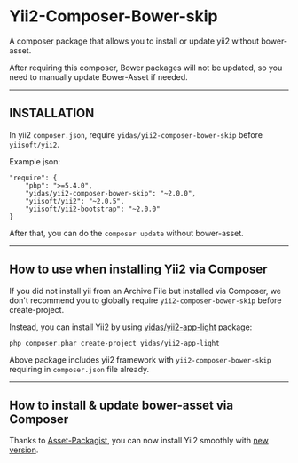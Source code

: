 Yii2-Composer-Bower-skip
=====

A composer package that allows you to install or update yii2 without bower-asset.

After requiring this composer, Bower packages will not be updated, so you need to manually update Bower-Asset if needed.

---

INSTALLATION
-----

In yii2 `composer.json`, require `yidas/yii2-composer-bower-skip` before `yiisoft/yii2`.

Example json:
```
"require": {
    "php": ">=5.4.0",
    "yidas/yii2-composer-bower-skip": "~2.0.0",
    "yiisoft/yii2": "~2.0.5",
    "yiisoft/yii2-bootstrap": "~2.0.0"
}
```

After that, you can do the `composer update` without bower-asset.

---

## How to use when installing Yii2 via Composer

If you did not install yii from an Archive File but installed via Composer, we don't recommend you to globally require `yii2-composer-bower-skip` before create-project.

Instead, you can install Yii2 by using [yidas/yii2-app-light](https://github.com/yidas/yii2-app-light) package:

    php composer.phar create-project yidas/yii2-app-light

Above package includes yii2 framework with `yii2-composer-bower-skip` requiring in `composer.json` file already.

---

## How to install & update bower-asset via Composer 

Thanks to [Asset-Packagist](https://asset-packagist.org/), you can now install Yii2 smoothly with [new version](https://github.com/yiisoft/yii2-app-basic/commit/fc2ec7dfee9313288171e2fe8a5b80e22c1e1509).
